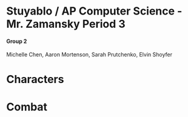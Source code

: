 Stuyablo / AP Computer Science - Mr. Zamansky Period 3
===

#### Group 2
Michelle Chen, Aaron Mortenson, Sarah Prutchenko, Elvin Shoyfer

Characters
====

Combat 
====


